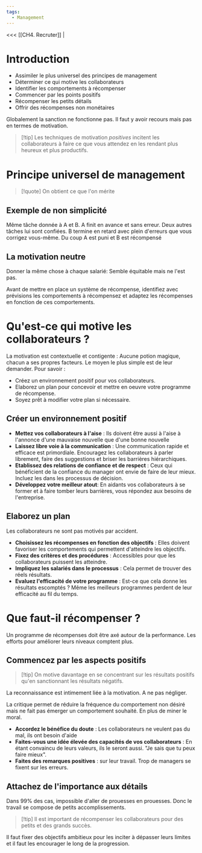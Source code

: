 ```yaml
---
tags:
  - Management
---
```

<<< [[CH4. Recruter]] |

# Introduction
- Assimiler le plus universel des principes de management
- Déterminer ce qui motive les collaborateurs
- Identifier les comportements à récompenser
- Commencer par les points positifs
- Récompenser les petits détails
- Offrir des récompenses non monétaires

Globalement la sanction ne fonctionne pas. Il faut y avoir recours mais pas en termes de motivation.

>[!tip] Les techniques de motivation *positives* incitent les collaborateurs à faire ce que vous attendez en les rendant plus heureux et plus productifs.

# Principe universel de management

> [!quote] On obtient ce que l'on mérite

## Exemple de non simplicité
Même tâche donnée à A et B. A finit en avance et sans erreur. Deux autres tâches lui sont confiées.
B termine en retard avec plein d'erreurs que vous corrigez vous-même.
Du coup A est puni et B est récompensé

## La motivation neutre
Donner la même chose à chaque salarié: Semble équitable mais ne l'est pas.

Avant de mettre en place un système de récompense, identifiez avec prévisions les comportements à récompensez et adaptez les récompenses en fonction de ces comportements.

# Qu'est-ce qui motive les collaborateurs ?
La motivation est contextuelle et contigente : Aucune potion magique, chacun a ses propres facteurs.
Le moyen le plus simple est de leur demander. Pour savoir : 
- Créez un environnement positif pour vos collaborateurs.
- Elaborez un plan pour concevoir et mettre en oeuvre votre programme de récompense.
- Soyez prêt à modifier votre plan si nécessaire.

## Créer un environnement positif

- **Mettez vos collaborateurs à l'aise** : Ils doivent être aussi à l'aise à l'annonce d'une mauvaise nouvelle que d'une bonne nouvelle
- **Laissez libre voie à la communication** : Une communication rapide et efficace est primordiale. Encouragez les collaborateurs à parler librement, faire des suggestions et briser les barrières hiérarchiques.
- **Etablissez des relations de confiance et de respect** : Ceux qui bénéficient de la confiance du manager ont envie de faire de leur mieux. Incluez les dans les processus de décision.
- **Développez votre meilleur atout**: En aidants vos collaborateurs à se former et à faire tomber leurs barrières, vous répondez aux besoins de l'entreprise.

## Elaborez un plan
Les collaborateurs ne sont pas motivés par accident.
- **Choisissez les récompenses en fonction des objectifs** : Elles doivent favoriser les comportements qui permettent d'atteindre les objectifs.
- **Fixez des critères et des procédures** : Accessibles pour que les collaborateurs puissent les atteindre.
- **Impliquez les salariés dans le processus** : Cela permet de trouver des réels résultats.
- **Evaluez l'efficacité de votre programme** : Est-ce que cela donne les résultats escomptés ? Même les meilleurs programmes perdent de leur efficacité au fil du temps.

# Que faut-il récompenser ?
Un programme de récompenses doit être axé autour de la performance.
Les efforts pour améliorer leurs niveaux comptent plus.

## Commencez par les aspects positifs
> [!tip] On motive davantage en se concentrant sur les résultats positifs qu'en sanctionnant les résultats négatifs.

La reconnaissance est intimement liée à la motivation. A ne pas négliger.

La critique permet de réduire la fréquence du comportement non désiré mais ne fait pas émerger un comportement souhaité. En plus de miner le moral.

- **Accordez le bénéfice du doute** : Les collaborateurs ne veulent pas du mal, ils ont besoin d'aide
- **Faites-vous une idée élevée des capacités de vos collaborateurs** : En étant convaincu de leurs valeurs, ils le seront aussi. "Je sais que tu peux faire mieux".
- **Faites des remarques positives** : sur leur travail. Trop de managers se fixent sur les erreurs.

## Attachez de l'importance aux détails
Dans 99% des cas, impossible d'aller de prouesses en prouesses. Donc le travail se compose de petits accomplissements.

>[!tip] Il est important de récompenser les collaborateurs pour des petits et des grands succès. 

Il faut fixer des objectifs ambitieux pour les inciter à dépasser leurs limites et il faut les encourager le long de la progression.




